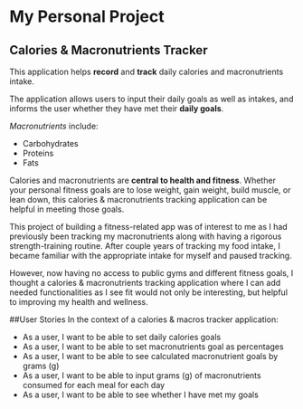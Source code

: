 # My Personal Project

## Calories & Macronutrients Tracker

This application helps **record** and **track** daily calories and macronutrients intake.

The application allows users to input their daily goals as well as intakes, 
and informs the user whether they have met their **daily goals**. 

*Macronutrients* include:
- Carbohydrates
- Proteins
- Fats

Calories and macronutrients are **central to health and fitness**. 
Whether your personal fitness goals are to lose weight, gain weight, build muscle, or lean down, 
this calories & macronutrients tracking application can be helpful in meeting those goals. 

This project of building a fitness-related app was of interest to me as I had previously 
been tracking my macronutrients along with having a rigorous strength-training routine. After couple years of tracking 
my food intake, I became familiar with the appropriate intake for myself and paused tracking. 

However, now having no access to public gyms and different fitness goals, I thought a calories & macronutrients 
tracking application where I can add needed functionalities as I see fit would not only be interesting, but helpful to improving
my health and wellness. 

##User Stories
In the context of a calories & macros tracker application: 
- As a user, I want to be able to set daily calories goals
- As a user, I want to be able to set macronutrients goal as percentages 
- As a user, I want to be able to see calculated macronutrient goals by grams (g)
- As a user, I want to be able to input grams (g) of macronutrients consumed for each meal for each day
- As a user, I want to be able to see whether I have met my goals
